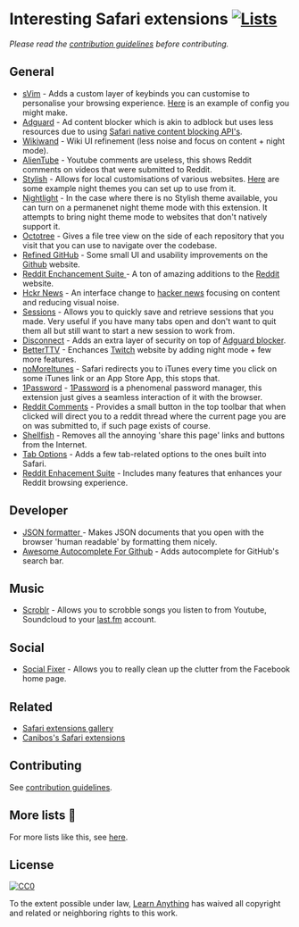# Interesting Safari extensions [![Lists](https://img.shields.io/badge/More%20Lists-📔-blue.svg)](https://github.com/learn-anything/curated-lists#readme)
*Please read the [contribution guidelines](contributing.md#readme) before contributing.*

## General
- [sVim](https://github.com/flipxfx/sVim) -  Adds a custom layer of keybinds you can customise to personalise your browsing experience. [Here](https://gist.github.com/c26e6a05e4e426e0542e55b7513b581c) is an example of config you might make.
- [Adguard](https://adguard.com/en/adblock-adguard-safari.html) - Ad content blocker which is akin to adblock but uses less resources due to using [Safari native content blocking API's](https://developer.apple.com/library/content/documentation/Extensions/Conceptual/ContentBlockingRules/Introduction/Introduction.html).
- [Wikiwand](http://www.wikiwand.com) - Wiki UI refinement (less noise and focus on content + night mode).
- [AlienTube](https://github.com/mabako/alientube) - Youtube comments are useless, this shows Reddit comments on videos that were submitted to Reddit.
- [Stylish](http://sobolev.us/stylish/) - Allows for local customisations of various websites. [Here](https://medium.com/@NikitaVoloboev/the-best-kind-of-web-3c9131a1fd99) are some example night themes you can set up to use from it.
- [Nightlight](https://github.com/Gofake1/Nightlight) - In the case where there is no Stylish theme available, you can turn on a permanenet night theme mode with this extension. It attempts to bring night theme mode to websites that don't natively support it.
- [Octotree](https://github.com/buunguyen/octotree) - Gives a file tree view on the side of each repository that you visit that you can use to navigate over the codebase.
- [Refined GitHub](https://github.com/fantattitude/refined-github-safari) - Some small UI and usability improvements on the [Github](https://github.com/) website.
- [Reddit Enchancement Suite ](https://github.com/honestbleeps/Reddit-Enhancement-Suite) - A ton of amazing additions to the [Reddit](http://www.reddit.com/) website.
- [Hckr News](https://hckrnews.com/about.html#extensions) - An interface change to [hacker news](https://news.ycombinator.com/) focusing on content and reducing visual noise.
- [Sessions](https://sessions-extension.github.io/Sessions/) - Allows you to quickly save and retrieve sessions that you made. Very useful if you have many tabs open and don't want to quit them all but still want to start a new session to work from.
- [Disconnect](https://disconnect.me/) - Adds an extra layer of security on top of [Adguard blocker](https://adguard.com/en/adblock-adguard-safari.html).
- [BetterTTV](https://nightdev.com/betterttv/) - Enchances [Twitch](http://twitch.tv/) website by adding night mode + few more features.
- [noMoreItunes](http://nomoreitunes.einserver.de/) - Safari redirects you to iTunes every time you click on some iTunes link or an App Store App, this stops that.
- [1Password](https://agilebits.com/onepassword/extensions) - [1Password](https://1password.com) is a phenomenal password manager, this extension just gives a seamless interaction of it with the browser.
- [Reddit Comments](http://safariextendr.com/extension/reddit-comments) - Provides a small button in the top toolbar that when clicked will direct you to a reddit thread where the current page you are on was submitted to, if such page exists of course.
- [Shellfish](http://open-bits.com/shellfish/) - Removes all the annoying 'share this page' links and buttons from the Internet.
- [Tab Options](http://canisbos.com/taboptions) - Adds a few tab-related options to the ones built into Safari.
- [Reddit Enhacement Suite](https://github.com/honestbleeps/Reddit-Enhancement-Suite#reddit-enhancement-suite) - Includes many features that enhances your Reddit browsing experience.

## Developer
- [JSON formatter ](https://github.com/rfletcher/safari-json-formatter) - Makes JSON documents that you open with the browser 'human readable' by formatting them nicely.
- [Awesome Autocomplete For Github](https://github.com/algolia/github-awesome-autocomplete) - Adds autocomplete for GitHub's search bar.

## Music
- [Scroblr](http://scroblr.fm/) - Allows you to scrobble songs you listen to from Youtube, Soundcloud to your [last.fm](http://last.fm) account.

## Social
- [Social Fixer](http://socialfixer.com/download.html) - Allows you to really clean up the clutter from the Facebook home page.

## Related
- [Safari extensions gallery](https://safari-extensions.apple.com)
- [Canibos's Safari extensions](http://canisbos.com)

## Contributing
See [contribution guidelines](contributing.md#readme).

## More lists 📝
For more lists like this, see [here](https://github.com/learn-anything/curated-lists#readme).

## License
[![CC0](http://mirrors.creativecommons.org/presskit/buttons/88x31/svg/cc-zero.svg)](https://creativecommons.org/publicdomain/zero/1.0/)

To the extent possible under law, [Learn Anything](https://learn-anything.xyz) has waived all copyright and related or neighboring rights to this work.